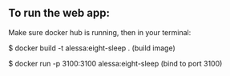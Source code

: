 ## To run the web app:

Make sure docker hub is running, then in your terminal:

$ docker build -t alessa:eight-sleep .
(build image)

$ docker run -p 3100:3100 alessa:eight-sleep
(bind to port 3100)
